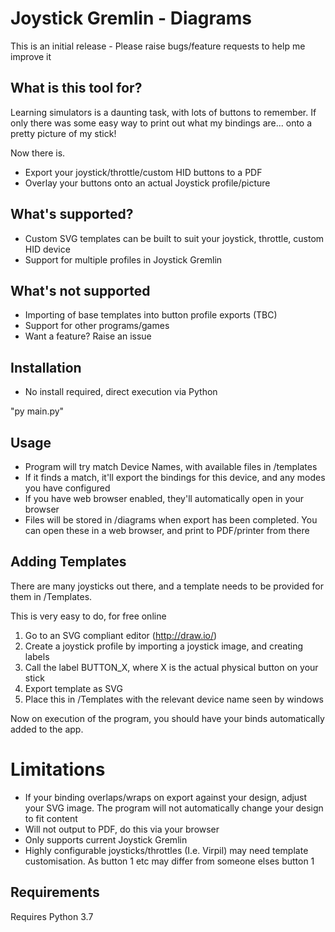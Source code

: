 # Joystick Gremlin - Diagrams

This is an initial release - Please raise bugs/feature requests to help me improve it

## What is this tool for?

Learning simulators is a daunting task, with lots of buttons to remember. If only there was some easy way to print out what my bindings are... onto a pretty picture of my stick!

Now there is.

- Export your joystick/throttle/custom HID buttons to a PDF
- Overlay your buttons onto an actual Joystick profile/picture

## What's supported?
- Custom SVG templates can be built to suit your joystick, throttle, custom HID device
- Support for multiple profiles in Joystick Gremlin

## What's not supported
- Importing of base templates into button profile exports (TBC)
- Support for other programs/games
- Want a feature? Raise an issue

## Installation
- No install required, direct execution via Python

"py main.py"

## Usage

- Program will try match Device Names, with available files in /templates
- If it finds a match, it'll export the bindings for this device, and any modes you have configured
- If you have web browser enabled, they'll automatically open in your browser
- Files will be stored in /diagrams when export has been completed. You can open these in a web browser, and print to PDF/printer from there

## Adding Templates
There are many joysticks out there, and a template needs to be provided for them in /Templates.

This is very easy to do, for free online

1. Go to an SVG compliant editor (http://draw.io/)
2. Create a joystick profile by importing a joystick image, and creating labels
3. Call the label BUTTON_X, where X is the actual physical button on your stick
4. Export template as SVG
5. Place this in /Templates with the relevant device name seen by windows

Now on execution of the program, you should have your binds automatically added to the app.

# Limitations
- If your binding overlaps/wraps on export against your design, adjust your SVG image. The program will not automatically change your design to fit content
- Will not output to PDF, do this via your browser
- Only supports current Joystick Gremlin
- Highly configurable joysticks/throttles (I.e. Virpil) may need template customisation. As button 1 etc may differ from someone elses button 1


## Requirements
Requires Python 3.7

